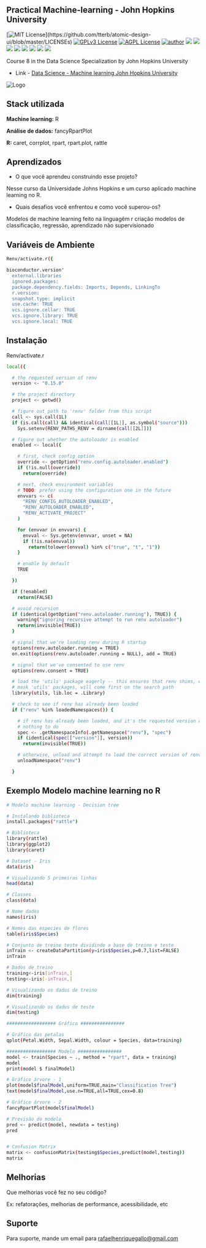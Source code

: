 
## Practical Machine-learning - John Hopkins University

[![MIT License](https://img.shields.io/apm/l/atomic-design-ui.svg?)](https://github.com/tterb/atomic-design-ui/blob/master/LICENSEs)
[![GPLv3 License](https://img.shields.io/badge/License-GPL%20v3-yellow.svg)](https://opensource.org/licenses/)
[![AGPL License](https://img.shields.io/badge/license-AGPL-blue.svg)](http://www.gnu.org/licenses/agpl-3.0)
[![author](https://img.shields.io/badge/author-RafaelGallo-red.svg)](https://github.com/RafaelGallo?tab=repositories) 
[![](https://img.shields.io/badge/R-3.6.0-red.svg)](https://www.r-project.org/)
[![](https://img.shields.io/badge/ggplot2-white.svg)](https://ggplot2.tidyverse.org/)
[![](https://img.shields.io/badge/dplyr-blue.svg)](https://dplyr.tidyverse.org/)
[![](https://img.shields.io/badge/readr-green.svg)](https://readr.tidyverse.org/)
[![](https://img.shields.io/badge/ggvis-black.svg)](https://ggvis.tidyverse.org/)
[![](https://img.shields.io/badge/Shiny-red.svg)](https://shiny.tidyverse.org/)
[![](https://img.shields.io/badge/plotly-green.svg)](https://plotly.com/)
[![](https://img.shields.io/badge/Caret-orange.svg)](https://caret.tidyverse.org/)

Course 8 in the Data Science Specialization by John Hopkins University
 
- Link - [Data Science - Machine learning John Hopkins University](https://www.coursera.org/learn/practical-machine-learning)


![Logo](https://brand.jhu.edu/assets/uploads/sites/5/2016/01/university.logo_.small_.horizontal.white_.png)


## Stack utilizada

**Machine learning:** R

**Análise de dados:** fancyRpartPlot

**R:** caret, corrplot, rpart, rpart.plot, rattle




## Aprendizados

- O que você aprendeu construindo esse projeto? 

Nesse curso da Universidade Johns Hopkins e um curso aplicado machine learning no R.

- Quais desafios você enfrentou e como você superou-os?

Modelos de machine learning feito na linguagêm r criação modelos de classificação, regressão, aprendizado não supervisionado

## Variáveis de Ambiente

```bash
Renv/activate.r({

bioconductor.version"
  external.libraries
  ignored.packages:
  package.dependency.fields: Imports, Depends, LinkingTo
  r.version:
  snapshot.type: implicit
  use.cache: TRUE
  vcs.ignore.cellar: TRUE
  vcs.ignore.library: TRUE
  vcs.ignore.local: TRUE

```
    
## Instalação

Renv/activate.r

```bash
local({

  # the requested version of renv
  version <- "0.15.0"

  # the project directory
  project <- getwd()

  # figure out path to 'renv' folder from this script
  call <- sys.call(1L)
  if (is.call(call) && identical(call[[1L]], as.symbol("source")))
    Sys.setenv(RENV_PATHS_RENV = dirname(call[[2L]]))

  # figure out whether the autoloader is enabled
  enabled <- local({

    # first, check config option
    override <- getOption("renv.config.autoloader.enabled")
    if (!is.null(override))
      return(override)

    # next, check environment variables
    # TODO: prefer using the configuration one in the future
    envvars <- c(
      "RENV_CONFIG_AUTOLOADER_ENABLED",
      "RENV_AUTOLOADER_ENABLED",
      "RENV_ACTIVATE_PROJECT"
    )

    for (envvar in envvars) {
      envval <- Sys.getenv(envvar, unset = NA)
      if (!is.na(envval))
        return(tolower(envval) %in% c("true", "t", "1"))
    }

    # enable by default
    TRUE

  })

  if (!enabled)
    return(FALSE)

  # avoid recursion
  if (identical(getOption("renv.autoloader.running"), TRUE)) {
    warning("ignoring recursive attempt to run renv autoloader")
    return(invisible(TRUE))
  }

  # signal that we're loading renv during R startup
  options(renv.autoloader.running = TRUE)
  on.exit(options(renv.autoloader.running = NULL), add = TRUE)

  # signal that we've consented to use renv
  options(renv.consent = TRUE)

  # load the 'utils' package eagerly -- this ensures that renv shims, which
  # mask 'utils' packages, will come first on the search path
  library(utils, lib.loc = .Library)

  # check to see if renv has already been loaded
  if ("renv" %in% loadedNamespaces()) {

    # if renv has already been loaded, and it's the requested version of renv,
    # nothing to do
    spec <- .getNamespaceInfo(.getNamespace("renv"), "spec")
    if (identical(spec[["version"]], version))
      return(invisible(TRUE))

    # otherwise, unload and attempt to load the correct version of renv
    unloadNamespace("renv")

  }
```
    
## Exemplo Modelo machine learning no R

```bash
# Modelo machine learning - Decision tree

# Instalando biblioteca
install.packages("rattle")

# Biblioteca
library(rattle)
library(ggplot2)
library(caret)

# Dataset - Iris
data(iris)

# Visualizando 5 primeiras linhas
head(data)

# Classes 
class(data)

# Nome dados
names(iris)

# Nomes das especies de flores
table(iris$Species)

# Conjunto de treino teste dividindo a base de treino e teste
inTrain <- createDataPartition(y=iris$Species,p=0.7,list=FALSE)
inTrain

# Dados de treino
training<-iris[inTrain,]
testing<-iris[-inTrain,]

# Visualizando os dados de treino
dim(training)

# Visualizando os dados de teste
dim(testing)

################## Gráfico ################

# Gráfico das petalas
qplot(Petal.Width, Sepal.Width, colour = Species, data=training)

################## Modelo ################
model <- train(Species ~ ., method = "rpart", data = training)
model
print(model $ finalModel)

# Gráfico árvore - 1
plot(model$finalModel,uniform=TRUE,main="Classification Tree")
text(model$finalModel,use.n=TRUE,all=TRUE,cex=0.8)

# Gráfico árvore - 2
fancyRpartPlot(model$finalModel)

# Previsão do modelo
pred <- predict(model, newdata = testing)
pred


# Confusion Matrix
matrix <- confusionMatrix(testing$Species,predict(model,testing))
matrix
```

## Melhorias

Que melhorias você fez no seu código? 

Ex: refatorações, melhorias de performance, acessibilidade, etc


## Suporte

Para suporte, mande um email para rafaelhenriquegallo@gmail.com 
